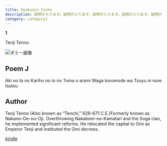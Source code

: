 ```yaml
---
title: Hyakunin Isshu
description: 説明が入ります。説明が入ります。説明が入ります。説明が入ります。説明が入ります。
category: category1
---
```


**1**

Tenji Tenno

![ダミー画像](/img/hyakunin-isshu/img-01.jpg)

## Poem J
Aki no ta no
Kariho no io no
Toma o arami
Waga koromode wa
Tsuyu ni nure tsutsu


## Author
Tenji Tenno
(Also known as “Tenchi,” 626-671 C.E.)Formerly known as Nakano-Oe-no-Oji. Overthrowing Nakatomi-no-Kamatari and the Soga clan, he implemented significant reforms. He relocated the capital to Omi as Emperor Tenji and instituted the Omi decrees.


[kindle](https://hogehogehoge.com/)